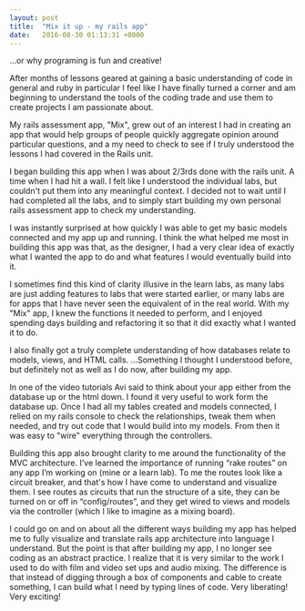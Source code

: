 ```yaml
---
layout: post
title:  "Mix it up - my rails app"
date:   2016-08-30 01:13:31 +0000
---
```



…or why programing is fun and creative! 

After months of lessons geared at gaining a basic understanding of code in general and ruby in particular I feel like I have finally turned a corner and am beginning to understand the tools of the coding trade and use them to create projects I am passionate about. 

My rails assessment app, "Mix", grew out of an interest I had in creating an app that would help groups of people quickly aggregate opinion around particular questions, and a my need to check to see if I truly understood the lessons I had covered in the Rails unit. 

I began building this app when I was about 2/3rds done with the rails unit. A time when I had hit a wall. I felt like I understood the individual labs, but couldn't put them into any meaningful context. I decided not to wait until I had completed all the labs, and to simply start building my own personal rails assessment app to check my understanding. 

I was instantly surprised at how quickly I was able to get my basic models connected and my app up and running. I think the what helped me most in building this app was that, as the designer, I had a very clear idea of exactly what I wanted the app to do and what features I would eventually build into it. 

I sometimes find this kind of clarity illusive in the learn labs, as many labs are just adding features to labs that were started earlier, or many labs are for apps that I have never seen the equivalent of in the real world. With my "Mix" app, I knew the functions it needed to perform, and I enjoyed spending days building and refactoring it so that it did exactly what I wanted it to do. 

I also finally got a truly complete understanding of how databases relate to models, views, and HTML calls. ...Something I thought I understood before, but definitely not as well as I do now, after building my app. 

In one of the video tutorials Avi said to think about your app either from the database up or the html down. I found it very useful to work form the database up. Once I had all my tables created and models connected, I relied on my rails console to check the relationships, tweak them when needed, and try out code that I would build into my models. From then it was easy to "wire" everything through the controllers.

Building this app also brought clarity to me around the functionality of the MVC architecture. I’ve learned the importance of running “rake routes” on any app I’m working on (mine or a learn lab). To me the routes look like a circuit breaker, and that's how I have come to understand and visualize them. I see routes as circuits that run the structure of a site, they can be turned on or off in “config/routes”, and they get wired to views and models via the controller (which I like to imagine as a mixing board). 

I could go on and on about all the different ways building my app has helped me to fully visualize and translate rails app architecture into language I understand. But the point is that after building my app, I no longer see coding as an abstract practice. I realize that it is very similar to the work I used to do with film and video set ups and audio mixing. The difference is that instead of digging through a box of components and cable to create something, I can build what I need by typing lines of code. Very liberating! Very exciting!

